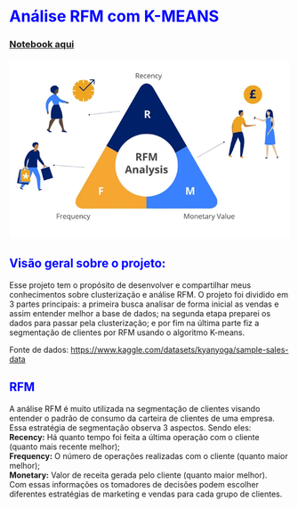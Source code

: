 # <font color='blue'>Análise RFM com K-MEANS</font>

### [Notebook aqui](https://nbviewer.org/github/Joao-Paulo-Mariz/rfm/blob/master/rfm.ipynb)     

![rfm](images/rfm-analysis-blog-graphic-01.webp "https://hivemarketingcloud.com/articles/what-is-rfm-analysis")

## <font color='blue'>Visão geral sobre o projeto:</font>

Esse projeto tem o propósito de desenvolver e compartilhar meus conhecimentos sobre clusterização e análise RFM. O projeto foi dividido em 3 partes principais: a primeira busca analisar de forma inicial as vendas e assim entender melhor a base de dados; na segunda etapa preparei os dados para passar pela clusterização; e por fim na última parte fiz a segmentação de clientes por RFM usando o algoritmo K-means.
        
Fonte de dados: <https://www.kaggle.com/datasets/kyanyoga/sample-sales-data>   

## <font color='blue'>RFM</font> 

A análise RFM é muito utilizada na segmentação de clientes visando entender o padrão de consumo da carteira de clientes de uma empresa. Essa estratégia de segmentação observa 3 aspectos. Sendo eles:    
**Recency:** Há quanto tempo foi feita a última operação com o cliente (quanto mais recente melhor);    
**Frequency:** O número de operações realizadas com o cliente (quanto maior melhor);    
**Monetary:** Valor de receita gerada pelo cliente (quanto maior melhor).          
Com essas informações os tomadores de decisões podem escolher diferentes estratégias de marketing e vendas para cada grupo de clientes.
